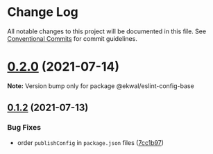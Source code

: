# Change Log

All notable changes to this project will be documented in this file.
See [Conventional Commits](https://conventionalcommits.org) for commit guidelines.

# [0.2.0](https://github.com/ekwaL/eslint-config/compare/v0.1.2...v0.2.0) (2021-07-14)

**Note:** Version bump only for package @ekwal/eslint-config-base





## [0.1.2](https://github.com/ekwaL/eslint-config/compare/v0.1.1...v0.1.2) (2021-07-13)


### Bug Fixes

* order `publishConfig` in `package.json` files ([7cc1b97](https://github.com/ekwaL/eslint-config/commit/7cc1b9742e87c909f8b4303985d56300a5ce9e5e))
